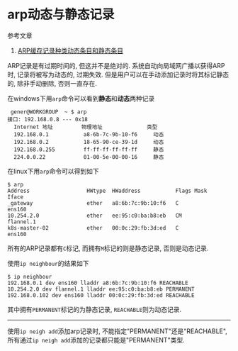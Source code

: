# arp动态与静态记录

参考文章

1. [ARP缓存记录种类动态条目和静态条目](https://my.oschina.net/u/1585857/blog/397725)

ARP记录是有过期时间的, 但这并不是绝对的. 系统自动向局域网广播以获得ARP时, 记录将被写为动态的, 过期失效. 但是用户可以在手动添加记录时将其标记静态的, 除非手动删除, 否则一直存在.

在windows下用`arp`命令可以看到**静态**和**动态**两种记录

```
 gener@WORKGROUP  ~ $ arp
接口: 192.168.0.8 --- 0x18
  Internet 地址         物理地址              类型
  192.168.0.1           a8-6b-7c-9b-10-f6     动态
  192.168.0.2           18-65-90-ce-39-1d     动态
  192.168.0.255         ff-ff-ff-ff-ff-ff     静态
  224.0.0.22            01-00-5e-00-00-16     静态
```

在linux下用`arp`命令可以得到如下

```console
$ arp
Address                  HWtype  HWaddress           Flags Mask            Iface
_gateway                 ether   a8:6b:7c:9b:10:f6   C                     ens160
10.254.2.0               ether   ee:95:c0:ba:b8:eb   CM                    flannel.1
k8s-master-02            ether   00:0c:29:fb:3d:ed   C                     ens160
```

所有的ARP记录都有`C`标记, 而拥有`M`标记的则是静态记录, 否则是动态记录.

使用`ip neighbour`的结果如下

```console
$ ip neighbour
192.168.0.1 dev ens160 lladdr a8:6b:7c:9b:10:f6 REACHABLE
10.254.2.0 dev flannel.1 lladdr ee:95:c0:ba:b8:eb PERMANENT
192.168.0.102 dev ens160 lladdr 00:0c:29:fb:3d:ed REACHABLE
```

其中拥有`PERMANENT`标记的为静态记录, `REACHABLE`则为动态记录.

------

使用`ip neigh add`添加arp记录时, 不能指定"PERMANENT"还是"REACHABLE", 所有通过`ip neigh add`添加的记录都只能是"PERMANENT"类型.

